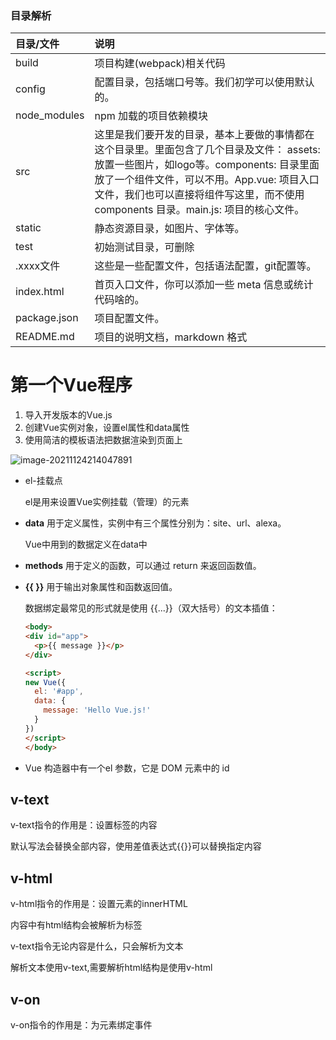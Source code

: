 ### 目录解析

| 目录/文件    | 说明                                                         |
| :----------- | :----------------------------------------------------------- |
| build        | 项目构建(webpack)相关代码                                    |
| config       | 配置目录，包括端口号等。我们初学可以使用默认的。             |
| node_modules | npm 加载的项目依赖模块                                       |
| src          | 这里是我们要开发的目录，基本上要做的事情都在这个目录里。里面包含了几个目录及文件： assets: 放置一些图片，如logo等。components: 目录里面放了一个组件文件，可以不用。App.vue: 项目入口文件，我们也可以直接将组件写这里，而不使用 components 目录。main.js: 项目的核心文件。 |
| static       | 静态资源目录，如图片、字体等。                               |
| test         | 初始测试目录，可删除                                         |
| .xxxx文件    | 这些是一些配置文件，包括语法配置，git配置等。                |
| index.html   | 首页入口文件，你可以添加一些 meta 信息或统计代码啥的。       |
| package.json | 项目配置文件。                                               |
| README.md    | 项目的说明文档，markdown 格式                                |



# 第一个Vue程序

1. 导入开发版本的Vue.js
2. 创建Vue实例对象，设置el属性和data属性
3. 使用简洁的模板语法把数据渲染到页面上

![image-20211124214047891](C:\Users\Y_rachel\AppData\Roaming\Typora\typora-user-images\image-20211124214047891.png)

- el-挂载点

  el是用来设置Vue实例挂载（管理）的元素

- **data** 用于定义属性，实例中有三个属性分别为：site、url、alexa。

  Vue中用到的数据定义在data中

- **methods** 用于定义的函数，可以通过 return 来返回函数值。

- **{{ }}** 用于输出对象属性和函数返回值。

  数据绑定最常见的形式就是使用 {{...}}（双大括号）的文本插值：

  ```html
  <body>
  <div id="app">
    <p>{{ message }}</p>
  </div>
  
  <script>
  new Vue({
    el: '#app',
    data: {
      message: 'Hello Vue.js!'
    }
  })
  </script>
  </body>
  ```

  

- Vue 构造器中有一个el 参数，它是 DOM 元素中的 id

## v-text

v-text指令的作用是：设置标签的内容

默认写法会替换全部内容，使用差值表达式{{}}可以替换指定内容

## v-html

v-html指令的作用是：设置元素的innerHTML

内容中有html结构会被解析为标签

v-text指令无论内容是什么，只会解析为文本

解析文本使用v-text,需要解析html结构是使用v-html

## v-on

v-on指令的作用是：为元素绑定事件